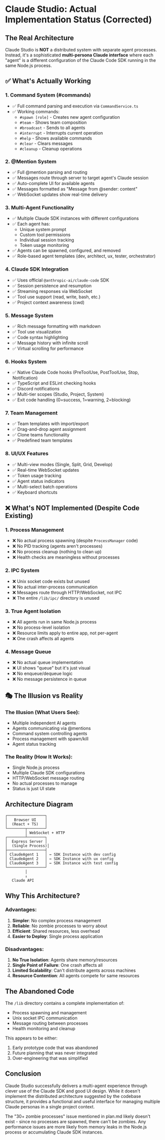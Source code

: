 # Claude Studio: Actual Implementation Status (Corrected)

## The Real Architecture

Claude Studio is **NOT** a distributed system with separate agent processes. Instead, it's a sophisticated **multi-persona Claude interface** where each "agent" is a different configuration of the Claude Code SDK running in the same Node.js process.

## ✅ What's Actually Working

### 1. **Command System (#commands)**
- ✅ Full command parsing and execution via `CommandService.ts`
- ✅ Working commands:
  - `#spawn [role]` - Creates new agent configuration
  - `#team` - Shows team composition
  - `#broadcast` - Sends to all agents
  - `#interrupt` - Interrupts current operation
  - `#help` - Shows available commands
  - `#clear` - Clears messages
  - `#cleanup` - Cleanup operations

### 2. **@Mention System**
- ✅ Full @mention parsing and routing
- ✅ Messages route through server to target agent's Claude session
- ✅ Auto-complete UI for available agents
- ✅ Messages formatted as "Message from @sender: content"
- ✅ WebSocket updates show real-time delivery

### 3. **Multi-Agent Functionality**
- ✅ Multiple Claude SDK instances with different configurations
- ✅ Each agent has:
  - Unique system prompt
  - Custom tool permissions
  - Individual session tracking
  - Token usage monitoring
- ✅ Agents can be spawned, configured, and removed
- ✅ Role-based agent templates (dev, architect, ux, tester, orchestrator)

### 4. **Claude SDK Integration**
- ✅ Uses official `@anthropic-ai/claude-code` SDK
- ✅ Session persistence and resumption
- ✅ Streaming responses via WebSocket
- ✅ Tool use support (read, write, bash, etc.)
- ✅ Project context awareness (cwd)

### 5. **Message System**
- ✅ Rich message formatting with markdown
- ✅ Tool use visualization
- ✅ Code syntax highlighting
- ✅ Message history with infinite scroll
- ✅ Virtual scrolling for performance

### 6. **Hooks System**
- ✅ Native Claude Code hooks (PreToolUse, PostToolUse, Stop, Notification)
- ✅ TypeScript and ESLint checking hooks
- ✅ Discord notifications
- ✅ Multi-tier scopes (Studio, Project, System)
- ✅ Exit code handling (0=success, 1=warning, 2=blocking)

### 7. **Team Management**
- ✅ Team templates with import/export
- ✅ Drag-and-drop agent assignment
- ✅ Clone teams functionality
- ✅ Predefined team templates

### 8. **UI/UX Features**
- ✅ Multi-view modes (Single, Split, Grid, Develop)
- ✅ Real-time WebSocket updates
- ✅ Token usage tracking
- ✅ Agent status indicators
- ✅ Multi-select batch operations
- ✅ Keyboard shortcuts

## ❌ What's NOT Implemented (Despite Code Existing)

### 1. **Process Management**
- ❌ No actual process spawning (despite `ProcessManager` code)
- ❌ No PID tracking (agents aren't processes)
- ❌ No process cleanup (nothing to clean up)
- ❌ Health checks are meaningless without processes

### 2. **IPC System**
- ❌ Unix socket code exists but unused
- ❌ No actual inter-process communication
- ❌ Messages route through HTTP/WebSocket, not IPC
- ❌ The entire `/lib/ipc/` directory is unused

### 3. **True Agent Isolation**
- ❌ All agents run in same Node.js process
- ❌ No process-level isolation
- ❌ Resource limits apply to entire app, not per-agent
- ❌ One crash affects all agents

### 4. **Message Queue**
- ❌ No actual queue implementation
- ❌ UI shows "queue" but it's just visual
- ❌ No enqueue/dequeue logic
- ❌ No message persistence in queue

## 🎭 The Illusion vs Reality

### The Illusion (What Users See):
- Multiple independent AI agents
- Agents communicating via @mentions
- Command system controlling agents
- Process management with spawn/kill
- Agent status tracking

### The Reality (How It Works):
- Single Node.js process
- Multiple Claude SDK configurations
- HTTP/WebSocket message routing
- No actual processes to manage
- Status is just UI state

## Architecture Diagram

```
┌─────────────────┐
│   Browser UI    │
│  (React + TS)   │
└────────┬────────┘
         │ WebSocket + HTTP
┌────────┴────────┐
│  Express Server │
│  (Single Process)│
├─────────────────┤
│ ClaudeAgent 1   │ ← SDK Instance with dev config
│ ClaudeAgent 2   │ ← SDK Instance with ux config  
│ ClaudeAgent 3   │ ← SDK Instance with test config
└─────────────────┘
         │
         ↓
   Claude API
```

## Why This Architecture?

### Advantages:
1. **Simpler**: No complex process management
2. **Reliable**: No zombie processes to worry about
3. **Efficient**: Shared resources, less overhead
4. **Easier to Deploy**: Single process application

### Disadvantages:
1. **No True Isolation**: Agents share memory/resources
2. **Single Point of Failure**: One crash affects all
3. **Limited Scalability**: Can't distribute agents across machines
4. **Resource Contention**: All agents compete for same resources

## The Abandoned Code

The `/lib` directory contains a complete implementation of:
- Process spawning and management
- Unix socket IPC communication
- Message routing between processes
- Health monitoring and cleanup

This appears to be either:
1. Early prototype code that was abandoned
2. Future planning that was never integrated
3. Over-engineering that was simplified

## Conclusion

Claude Studio successfully delivers a multi-agent experience through clever use of the Claude SDK and good UI design. While it doesn't implement the distributed architecture suggested by the codebase structure, it provides a functional and useful interface for managing multiple Claude personas in a single project context.

The "30+ zombie processes" issue mentioned in plan.md likely doesn't exist - since no processes are spawned, there can't be zombies. Any performance issues are more likely from memory leaks in the Node.js process or accumulating Claude SDK instances.